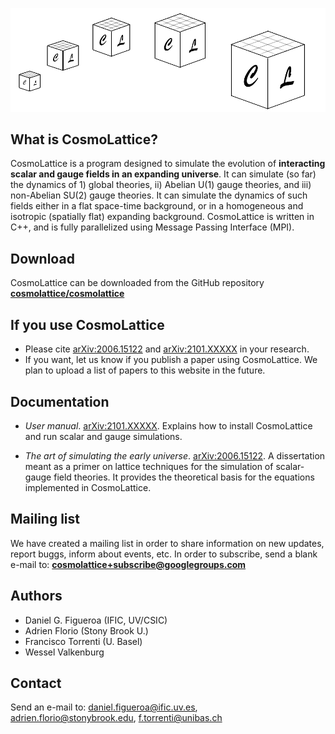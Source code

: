 <p align="center">
  <img src="CL_iconSequence-removebg.png" />
</p>

## What is CosmoLattice?

CosmoLattice is a program designed to simulate the evolution of **interacting scalar and gauge
fields in an expanding universe**. It can simulate (so far) the dynamics of 1) global theories, ii) Abelian U(1) gauge theories, and iii) non-Abelian SU(2) gauge theories. It can simulate the dynamics of such fields either in a flat space-time background, or in a homogeneous and isotropic (spatially flat) expanding background. CosmoLattice is written in C++, and is fully parallelized using Message Passing Interface (MPI).

## Download

CosmoLattice can be downloaded from the GitHub repository **[cosmolattice/cosmolattice](http://github.com/cosmolattice/cosmolattice)**

## If you use CosmoLattice

- Please cite [arXiv:2006.15122](https://arxiv.org/pdf/2101.XXXXX.pdf) and [arXiv:2101.XXXXX](https://arxiv.org/pdf/2101.XXXXX.pdf) in your research.
- If you want, let us know if you publish a paper using CosmoLattice. We plan to upload a list of papers to this website in the future.

## Documentation

- _User manual_. [arXiv:2101.XXXXX](https://arxiv.org/pdf/2101.XXXXX.pdf). Explains how to install CosmoLattice and run scalar and gauge simulations.


- _The art of simulating the early universe_. [arXiv:2006.15122](https://arxiv.org/pdf/2006.15122.pdf). A dissertation meant as a primer on lattice techniques for the simulation of scalar-gauge field theories. It provides the theoretical basis for the equations implemented in CosmoLattice. 

## Mailing list

We have created a mailing list in order to share information on new updates, report buggs, inform about events, etc. In order to subscribe, send a blank e-mail to: **<cosmolattice+subscribe@googlegroups.com>**

## Authors 

- Daniel G. Figueroa (IFIC, UV/CSIC)
- Adrien Florio (Stony Brook U.)
- Francisco Torrenti (U. Basel)
- Wessel Valkenburg

## Contact

Send an e-mail to: <daniel.figueroa@ific.uv.es>, <adrien.florio@stonybrook.edu>, <f.torrenti@unibas.ch>
